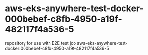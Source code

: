 # aws-eks-anywhere-test-docker-000bebef-c8fb-4950-a19f-482117f4a536-5
repository for use with E2E test job aws-eks-anywhere-test-docker:000bebef-c8fb-4950-a19f-482117f4a536-5
